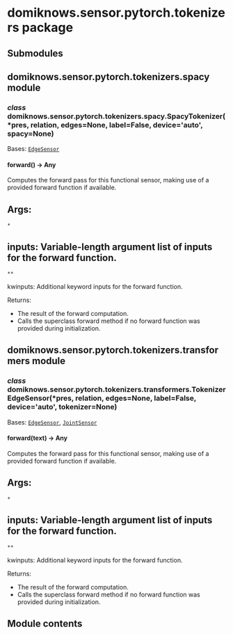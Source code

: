 # domiknows.sensor.pytorch.tokenizers package

## Submodules

## domiknows.sensor.pytorch.tokenizers.spacy module

### *class* domiknows.sensor.pytorch.tokenizers.spacy.SpacyTokenizer(\*pres, relation, edges=None, label=False, device='auto', spacy=None)

Bases: [`EdgeSensor`](domiknows.sensor.pytorch.md#domiknows.sensor.pytorch.relation_sensors.EdgeSensor)

#### forward() → Any

Computes the forward pass for this functional sensor, making use of a provided forward function if available.

Args:
- 

```
*
```

inputs: Variable-length argument list of inputs for the forward function.
- 

```
**
```

kwinputs: Additional keyword inputs for the forward function.

Returns:
- The result of the forward computation.
- Calls the superclass forward method if no forward function was provided during initialization.

## domiknows.sensor.pytorch.tokenizers.transformers module

### *class* domiknows.sensor.pytorch.tokenizers.transformers.TokenizerEdgeSensor(\*pres, relation, edges=None, label=False, device='auto', tokenizer=None)

Bases: [`EdgeSensor`](domiknows.sensor.pytorch.md#domiknows.sensor.pytorch.relation_sensors.EdgeSensor), [`JointSensor`](domiknows.sensor.pytorch.md#domiknows.sensor.pytorch.sensors.JointSensor)

#### forward(text) → Any

Computes the forward pass for this functional sensor, making use of a provided forward function if available.

Args:
- 

```
*
```

inputs: Variable-length argument list of inputs for the forward function.
- 

```
**
```

kwinputs: Additional keyword inputs for the forward function.

Returns:
- The result of the forward computation.
- Calls the superclass forward method if no forward function was provided during initialization.

## Module contents

